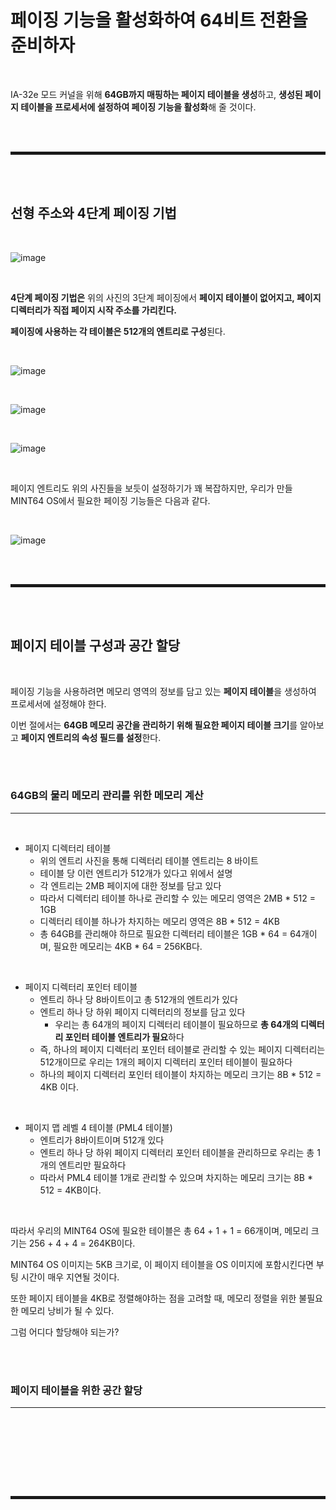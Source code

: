 # 페이징 기능을 활성화하여 64비트 전환을 준비하자

<br>

IA-32e 모드 커널을 위해 **64GB까지 매핑하는 페이지 테이블을 생성**하고, **생성된 페이지 테이블을 프로세서에 설정하여 페이징 기능을 활성화**해 줄 것이다.

<br><br>
<hr style="border: 2px solid;">
<br><br>

## 선형 주소와 4단계 페이징 기법

<br>

![image](https://user-images.githubusercontent.com/52172169/196037348-7be342db-bc4a-41d6-9554-f142bde8ff74.png)

<br>

**4단계 페이징 기법은** 위의 사진의 3단계 페이징에서 **페이지 테이블이 없어지고, 페이지 디렉터리가 직접 페이지 시작 주소를 가리킨다.**

**페이징에 사용하는 각 테이블은 512개의 엔트리로 구성**된다. 

<br>

![image](https://user-images.githubusercontent.com/52172169/196037439-5e0d4258-2fa6-4642-8cc0-541396ddba4a.png)

<br>

![image](https://user-images.githubusercontent.com/52172169/196037856-a99793b1-79e1-4972-8f6c-51d0999ac4a8.png)

<br>

![image](https://user-images.githubusercontent.com/52172169/196037865-2281ef9c-9e35-48bc-871b-a6ee5da9913e.png)

<br>

페이지 엔트리도 위의 사진들을 보듯이 설정하기가 꽤 복잡하지만, 우리가 만들 MINT64 OS에서 필요한 페이징 기능들은 다음과 같다.

<br>

![image](https://user-images.githubusercontent.com/52172169/196037910-3b1df0d6-30f7-49f7-b7c9-9026b67ea153.png)

<br><br>
<hr style="border: 2px solid;">
<br><br>

## 페이지 테이블 구성과 공간 할당

<br>

페이징 기능을 사용하려면 메모리 영역의 정보를 담고 있는 **페이지 테이블**을 생성하여 프로세서에 설정해야 한다.

이번 절에서는 **64GB 메모리 공간을 관리하기 위해 필요한 페이지 테이블 크기**를 알아보고 **페이지 엔트리의 속성 필드를 설정**한다.

<br><br>

### 64GB의 물리 메모리 관리를 위한 메모리 계산
---

<br>

+ 페이지 디렉터리 테이블
  + 위의 엔트리 사진을 통해 디렉터리 테이블 엔트리는 8 바이트
  + 테이블 당 이런 엔트리가 512개가 있다고 위에서 설명
  + 각 엔트리는 2MB 페이지에 대한 정보를 담고 있다
  + 따라서 디렉터리 테이블 하나로 관리할 수 있는 메모리 영역은 2MB * 512 = 1GB
  + 디렉터리 테이블 하나가 차지하는 메모리 영역은 8B * 512 = 4KB
  + 총 64GB를 관리해야 하므로 필요한 디렉터리 테이블은 1GB * 64 = 64개이며, 필요한 메모리는 4KB * 64 = 256KB다.

<br>

+ 페이지 디렉터리 포인터 테이블
  + 엔트리 하나 당 8바이트이고 총 512개의 엔트리가 있다
  + 엔트리 하나 당 하위 페이지 디렉터리의 정보를 담고 있다
    + 우리는 총 64개의 페이지 디렉터리 테이블이 필요하므로 **총 64개의 디렉터리 포인터 테이블 엔트리가 필요**하다
  + 즉, 하나의 페이지 디렉터리 포인터 테이블로 관리할 수 있는 페이지 디렉터리는 512개이므로 우리는 1개의 페이지 디렉터리 포인터 테이블이 필요하다
  + 하나의 페이지 디렉터리 포인터 테이블이 차지하는 메모리 크기는 8B * 512 = 4KB 이다.

<br>

+ 페이지 맵 레벨 4 테이블 (PML4 테이블)
  + 엔트리가 8바이트이며 512개 있다
  + 엔트리 하나 당 하위 페이지 디렉터리 포인터 테이블을 관리하므로 우리는 총 1개의 엔트리만 필요하다
  + 따라서 PML4 테이블 1개로 관리할 수 있으며 차지하는 메모리 크기는 8B * 512 = 4KB이다. 

<br>

따라서 우리의 MINT64 OS에 필요한 테이블은 총 64 + 1 + 1 = 66개이며, 메모리 크기는 256 + 4 + 4 = 264KB이다.

MINT64 OS 이미지는 5KB 크기로, 이 페이지 테이블을 OS 이미지에 포함시킨다면 부팅 시간이 매우 지연될 것이다.

또한 페이지 테이블을 4KB로 정렬해야하는 점을 고려할 때, 메모리 정렬을 위한 불필요한 메모리 낭비가 될 수 있다.

그럼 어디다 할당해야 되는가?

<br><br>

### 페이지 테이블을 위한 공간 할당
---

<br>



<br><br>


<br><br>
<hr style="border: 2px solid;">
<br><br>
